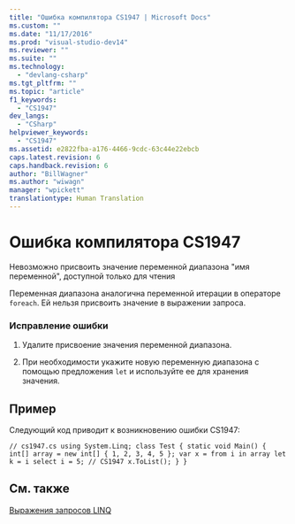 ```yaml
---
title: "Ошибка компилятора CS1947 | Microsoft Docs"
ms.custom: ""
ms.date: "11/17/2016"
ms.prod: "visual-studio-dev14"
ms.reviewer: ""
ms.suite: ""
ms.technology: 
  - "devlang-csharp"
ms.tgt_pltfrm: ""
ms.topic: "article"
f1_keywords: 
  - "CS1947"
dev_langs: 
  - "CSharp"
helpviewer_keywords: 
  - "CS1947"
ms.assetid: e2822fba-a176-4466-9cdc-63c44e22ebcb
caps.latest.revision: 6
caps.handback.revision: 6
author: "BillWagner"
ms.author: "wiwagn"
manager: "wpickett"
translationtype: Human Translation
---
```

# Ошибка компилятора CS1947
Невозможно присвоить значение переменной диапазона "имя переменной", доступной только для чтения  
  
 Переменная диапазона аналогична переменной итерации в операторе `foreach`. Ей нельзя присвоить значение в выражении запроса.  
  
### Исправление ошибки  
  
1.  Удалите присвоение значения переменной диапазона.  
  
2.  При необходимости укажите новую переменную диапазона с помощью предложения `let` и используйте ее для хранения значения.  
  
## Пример  
 Следующий код приводит к возникновению ошибки CS1947:  
  
```  
// cs1947.cs using System.Linq; class Test { static void Main() { int[] array = new int[] { 1, 2, 3, 4, 5 }; var x = from i in array let k = i select i = 5; // CS1947 x.ToList(); } }  
```  
  
## См. также  
 [Выражения запросов LINQ](../../csharp/programming-guide/linq-query-expressions/index.md)